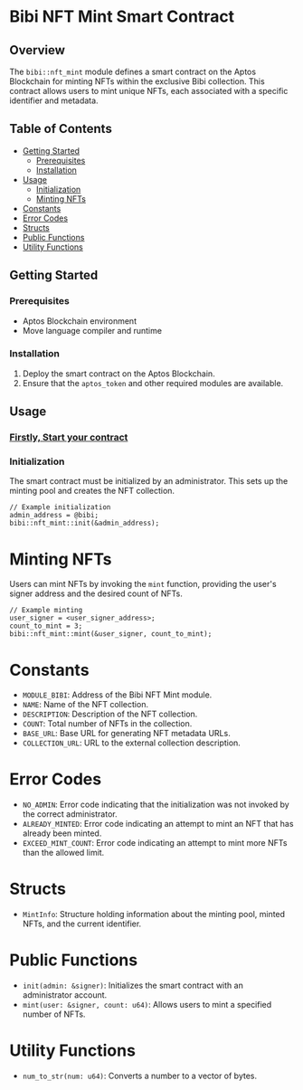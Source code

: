 # Bibi NFT Mint Smart Contract

## Overview

The `bibi::nft_mint` module defines a smart contract on the Aptos Blockchain for minting NFTs within the exclusive Bibi collection. This contract allows users to mint unique NFTs, each associated with a specific identifier and metadata.

## Table of Contents

- [Getting Started](#getting-started)
  - [Prerequisites](#prerequisites)
  - [Installation](#installation)
- [Usage](#usage)
  - [Initialization](#initialization)
  - [Minting NFTs](#minting-nfts)
- [Constants](#constants)
- [Error Codes](#error-codes)
- [Structs](#structs)
- [Public Functions](#public-functions)
- [Utility Functions](#utility-functions)

## Getting Started

### Prerequisites

- Aptos Blockchain environment
- Move language compiler and runtime

### Installation

1. Deploy the smart contract on the Aptos Blockchain.
2. Ensure that the `aptos_token` and other required modules are available.

## Usage
### [Firstly, Start your contract]([https://github.com/bhutta03/start_aptos_contract/blob/master/README.md])


### Initialization

The smart contract must be initialized by an administrator. This sets up the minting pool and creates the NFT collection.

```move
// Example initialization
admin_address = @bibi;
bibi::nft_mint::init(&admin_address);
````
# Minting NFTs

Users can mint NFTs by invoking the `mint` function, providing the user's signer address and the desired count of NFTs.

```move
// Example minting
user_signer = <user_signer_address>;
count_to_mint = 3;
bibi::nft_mint::mint(&user_signer, count_to_mint);
```
# Constants

- `MODULE_BIBI`: Address of the Bibi NFT Mint module.
- `NAME`: Name of the NFT collection.
- `DESCRIPTION`: Description of the NFT collection.
- `COUNT`: Total number of NFTs in the collection.
- `BASE_URL`: Base URL for generating NFT metadata URLs.
- `COLLECTION_URL`: URL to the external collection description.
  
# Error Codes

- `NO_ADMIN`: Error code indicating that the initialization was not invoked by the correct administrator.
- `ALREADY_MINTED`: Error code indicating an attempt to mint an NFT that has already been minted.
- `EXCEED_MINT_COUNT`: Error code indicating an attempt to mint more NFTs than the allowed limit.
  
# Structs

- `MintInfo`: Structure holding information about the minting pool, minted NFTs, and the current identifier.

# Public Functions

- `init(admin: &signer)`: Initializes the smart contract with an administrator account.
- `mint(user: &signer, count: u64)`: Allows users to mint a specified number of NFTs.

# Utility Functions
- `num_to_str(num: u64)`: Converts a number to a vector of bytes.

